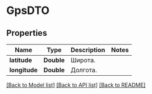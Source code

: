 # GpsDTO

## Properties
Name | Type | Description | Notes
------------ | ------------- | ------------- | -------------
**latitude** | **Double** | Широта. | 
**longitude** | **Double** | Долгота. | 

[[Back to Model list]](../README.md#documentation-for-models) [[Back to API list]](../README.md#documentation-for-api-endpoints) [[Back to README]](../README.md)


